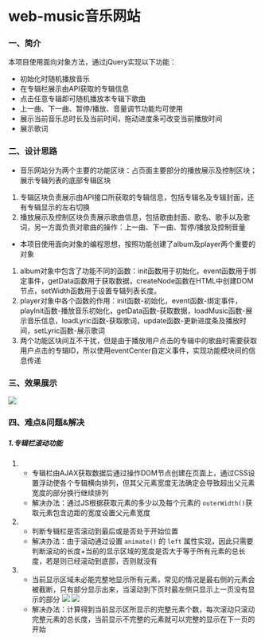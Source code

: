 # web-music音乐网站
### 一、简介
本项目使用面向对象方法，通过jQuery实现以下功能：
* 初始化时随机播放音乐 
* 在专辑栏展示由API获取的专辑信息
* 点击任意专辑即可随机播放本专辑下歌曲
* 上一曲、下一曲、暂停/播放、音量调节功能均可使用
* 展示当前音乐总时长及当前时间，拖动进度条可改变当前播放时间
* 展示歌词
### 二、设计思路
* 音乐网站分为两个主要的功能区块：占页面主要部分的播放展示及控制区块；展示专辑列表的底部专辑区块
1. 专辑区块负责展示由API接口所获取的专辑信息，包括专辑名及专辑封面，还有专辑显示的左右切换
2. 播放展示及控制区块负责展示歌曲信息，包括歌曲封面、歌名、歌手以及歌词，另一方面负责对歌曲的操作：上一曲、下一曲、暂停/播放及控制音量
* 本项目使用面向对象的编程思想，按照功能创建了album及player两个重要的对象
1. album对象中包含了功能不同的函数：init函数用于初始化，event函数用于绑定事件，getData函数用于获取数据，createNode函数在HTML中创建DOM节点，setWidth函数用于设置专辑列表长度。
2. player对象中各个函数的作用：init函数-初始化，event函数-绑定事件，playInit函数-播放音乐初始化，getData函数-获取数据，loadMusic函数-展示音乐信息，loadLyric函数-获取歌词，update函数-更新进度条及播放时间，setLyric函数-展示歌词
3. 两个功能区块间互不干扰，但是由于播放用户点击的专辑中的歌曲时需要获取用户点击的专辑ID，所以使用eventCenter自定义事件，实现功能模块间的信息传递
### 三、效果展示
![](https://raw.githubusercontent.com/wky0615/MarkdownPhotos/master/web-music/show.png)
### 四、难点&问题&解决
##### 1.专辑栏滚动功能
1. * 专辑栏由AJAX获取数据后通过操作DOM节点创建在页面上，通过CSS设置浮动使各个专辑横向排列，但其父元素宽度无法确定会导致超出父元素宽度的部分换行继续排列
   * 解决办法：通过JS根据获取元素的多少以及每个元素的 ``` outerWidth() ```获取元素包含边距的宽度设置父元素宽度
2. * 判断专辑栏是否滚动到最后或是否处于开始位置
   * 解决办法：由于滚动通过设置 ``` animate() ``` 的 ``` left ``` 属性实现，因此只需要判断滚动的长度+当前的显示区域的宽度是否大于等于所有元素的总长度，若是则已经滚动到底部，否则就没有
3. * 当前显示区域未必能完整地显示所有元素，常见的情况是最右侧的元素会被截断，只有部分显示出来，当滚动到下页时最左侧只显示上一页没有显示的部分 
![](https://raw.githubusercontent.com/wky0615/MarkdownPhotos/master/web-music/album1.png)
![](https://raw.githubusercontent.com/wky0615/MarkdownPhotos/master/web-music/album2.png)
   * 解决办法：计算得到当前显示区所显示的完整元素个数，每次滚动只滚动完整元素的总长度，当前显示不完整的元素就可以完整的显示在下一页的开始

